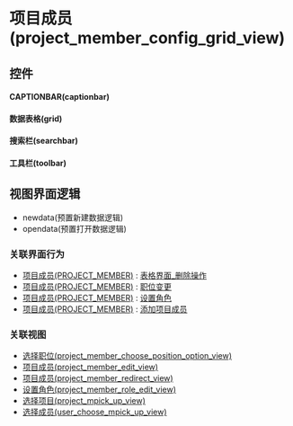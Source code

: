 # 项目成员(project_member_config_grid_view)  <!-- {docsify-ignore-all} -->



## 控件
#### CAPTIONBAR(captionbar)
#### 数据表格(grid)
#### 搜索栏(searchbar)
#### 工具栏(toolbar)

## 视图界面逻辑
  * newdata(预置新建数据逻辑)
  * opendata(预置打开数据逻辑)


### 关联界面行为
  * [项目成员(PROJECT_MEMBER)](module/ProjMgmt/project_member) : [表格界面_删除操作](module/ProjMgmt/project_member#界面行为)
  * [项目成员(PROJECT_MEMBER)](module/ProjMgmt/project_member) : [职位变更](module/ProjMgmt/project_member#界面行为)
  * [项目成员(PROJECT_MEMBER)](module/ProjMgmt/project_member) : [设置角色](module/ProjMgmt/project_member#界面行为)
  * [项目成员(PROJECT_MEMBER)](module/ProjMgmt/project_member) : [添加项目成员](module/ProjMgmt/project_member#界面行为)

### 关联视图
  * [选择职位(project_member_choose_position_option_view)](app/view/project_member_choose_position_option_view)
  * [项目成员(project_member_edit_view)](app/view/project_member_edit_view)
  * [项目成员(project_member_redirect_view)](app/view/project_member_redirect_view)
  * [设置角色(project_member_role_edit_view)](app/view/project_member_role_edit_view)
  * [选择项目(project_mpick_up_view)](app/view/project_mpick_up_view)
  * [选择成员(user_choose_mpick_up_view)](app/view/user_choose_mpick_up_view)

<script>
 const { createApp } = Vue
  createApp({
    data() {
      return {

      }
    }
  }).use(ElementPlus).mount('#app')
</script>